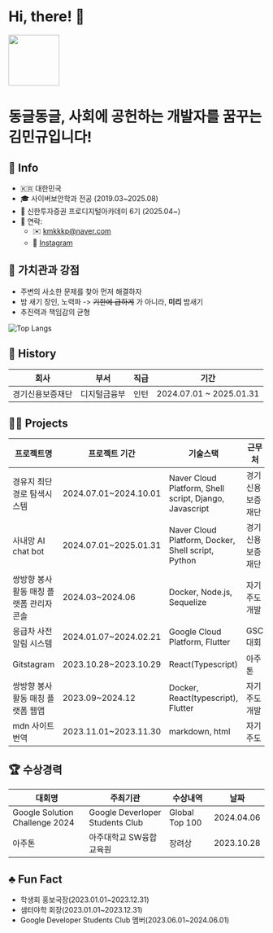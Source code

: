 # Hi, there! 👋 
<img src = "https://i.namu.wiki/i/yiTFRsku4ghNaoaPDoqHpN05W2SZo7PIn9Z7ZQEXq8kb8EQPgRiGrR2h04hQqcmPCGYKuwxc-Xb3En0aknpGUQ.webp" height="100">

# 동글동글, 사회에 공헌하는 개발자를 꿈꾸는 김민규입니다!

## 💁 Info
- 🇰🇷 대한민국
- 🎓 사이버보안학과 전공 (2019.03~2025.08)
- 🌱 신한투자증권 프로디지털아카데미 6기 (2025.04~)
- 🤙 연락:
  - ✉️ kmkkkp@naver.com
  - 🛜 [Instagram](https://www.instagram.com/min_q9_/)

## 💪 가치관과 강점
- 주변의 사소한 문제를 찾아 먼저 해결하자
- 밤 새기 장인, 노력파 -> ~~기한에 급하게~~ 가 아니라, **미리** 밤새기
- 추진력과 책임감의 균형

![Top Langs](https://github-readme-stats.vercel.app/api/top-langs/?username=kmkkkp&hide=jupyter%20notebook)

## 📜 History
|회사|부서|직급|기간|
|---|---|---|---|
|경기신용보증재단|디지털금융부|인턴|2024.07.01 ~ 2025.01.31|

## 🧑‍💻 Projects
|프로젝트명|프로젝트 기간|기술스택|근무처|
|---|---|---|---|
|경유지 최단경로 탐색시스템|2024.07.01~2024.10.01|Naver Cloud Platform, Shell script, Django, Javascript|경기신용보증재단|
|사내망 AI chat bot|2024.07.01~2025.01.31|Naver Cloud Platform, Docker, Shell script, Python|경기신용보증재단|
|쌍방향 봉사활동 매칭 플랫폼 관리자 콘솔|2024.03~2024.06|Docker, Node.js, Sequelize|자기주도개발|
|응급차 사전 알림 시스템|2024.01.07~2024.02.21|Google Cloud Platform, Flutter|GSC 대회|
|Gitstagram|2023.10.28~2023.10.29|React(Typescript)|아주톤|
|쌍방향 봉사활동 매칭 플랫폼 웹앱|2023.09~2024.12|Docker, React(typescript), Flutter|자기주도개발|
|mdn 사이트 번역|2023.11.01~2023.11.30|markdown, html|자기주도|


## 🏆 수상경력
|대회명|주최기관|수상내역|날짜|
|---|---|---|---|
|Google Solution Challenge 2024|Google Deverloper Students Club|Global Top 100|2024.04.06|
|아주톤|아주대학교 SW융합교육원|장려상|2023.10.28|

## ♣️ Fun Fact
- 학생회 홍보국장(2023.01.01~2023.12.31)
- 샘터야학 회장(2023.01.01~2023.12.31)
- Google Developer Students Club 멤버(2023.06.01~2024.06.01)
